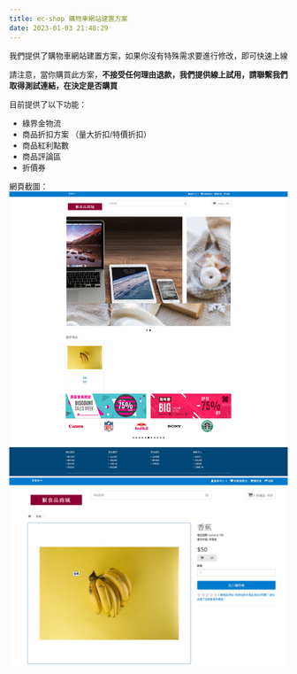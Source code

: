 ```yaml
---
title: ec-shop 購物車網站建置方案
date: 2023-01-03 21:48:29
---
```


我們提供了購物車網站建置方案，如果你沒有特殊需求要進行修改，即可快速上線

請注意，當你購買此方案，**不接受任何理由退款，我們提供線上試用，請聯繫我們取得測試連結，在決定是否購買**

目前提供了以下功能：
* 綠界金物流
* 商品折扣方案 （量大折扣/特價折扣）
* 商品紅利點數
* 商品評論區
* 折價券

網頁截圖：
<img src="/images/build-ecshop/homepage.png" alt="網站首頁">
<img src="/images/build-ecshop/product-detail.png" alt="商品詳細頁面">

